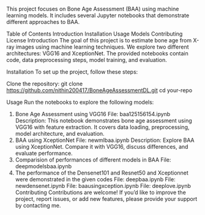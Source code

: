 This project focuses on Bone Age Assessment (BAA) using machine learning models. It includes several Jupyter notebooks that demonstrate different approaches to BAA.

Table of Contents
Introduction
Installation
Usage
Models
Contributing
License
Introduction
The goal of this project is to estimate bone age from X-ray images using machine learning techniques. We explore two different architectures: VGG16 and XceptionNet. The provided notebooks contain code, data preprocessing steps, model training, and evaluation.

Installation
To set up the project, follow these steps:

Clone the repository:
git clone https://github.com/nithin200417/BoneAgeAssessmentDL.git
cd your-repo


Usage
Run the notebooks to explore the following models:

1. Bone Age Assessment using VGG16
File: baa125156154.ipynb
Description: This notebook demonstrates bone age assessment using VGG16 with feature extraction. It covers data loading, preprocessing, model architecture, and evaluation.
2. BAA using XceptionNet
File: newmlbaa.ipynb
Description: Explore BAA using XceptionNet. Compare it with VGG16, discuss differences, and evaluate performance.
3. Comparision of performances of different models in BAA
File: deepmodelsbaa.ipynb
4. The performance of the Densenet101 and Resnet50 and Xceptionnet were demonstrated in the given codes
File: deepbaa.ipynb
File: newdensenet.ipynb
File: baausingxception.ipynb
File: deeplove.ipynb
Contributing
Contributions are welcome! If you’d like to improve the project, report issues, or add new features, please provide your support by contacting me.
